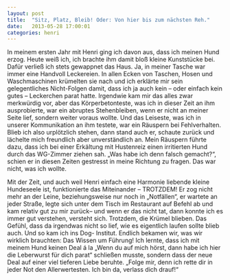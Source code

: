 ```yaml
---
layout: post
title:  "Sitz, Platz, Bleib! Oder: Von hier bis zum nächsten Reh."
date:   2013-05-28 17:00:01
categories: henri
---
```


In meinem ersten Jahr mit Henri ging ich davon aus, dass ich meinen Hund erzog.
Heute weiß ich, ich brachte ihm damit bloß kleine Kunststücke bei. Dafür verließ
ich stets gewappnet das Haus. Ja, in meiner Tasche war immer eine Handvoll
Leckereien. In allen Ecken von Taschen, Hosen und Waschmaschinen krümelten sie
nach und ich erklärte mir sein gelegentliches Nicht-Folgen damit, dass ich ja
auch kein – oder einfach kein gutes – Leckerchen parat hatte.  Irgendwie kam mir
das alles zwar merkwürdig vor, aber das Körperbetonteste, was ich in dieser Zeit
an ihm ausprobierte, war ein abruptes Stehenbleiben, wenn er nicht an meiner
Seite lief, sondern weiter voraus wollte. Und das Leiseste, was ich in unserer
Kommunikation an ihm testete, war ein Räuspern bei Fehlverhalten.  Blieb ich
also urplötzlich stehen, dann stand auch er, schaute zurück und lächelte mich
freundlich aber unverständlich an. Mein Räuspern führte dazu, dass ich bei einer
Erkältung mit Hustenreiz einen irritierten Hund durch das WG-Zimmer ziehen sah.
„Was habe ich denn falsch gemacht?“, schien er in diesen Zeiten gestresst in
meine Richtung zu fragen. Das war nicht, was ich wollte.

Mit der Zeit, und auch weil Henri einfach eine Harmonie liebende kleine
Hundeseele ist, funktionierte das Miteinander – TROTZDEM! Er zog nicht mehr an
der Leine, beziehungsweise nur noch in „Notfällen“, er wartete an jeder Straße,
legte sich unter dem Tisch im Restaurant auf Befehl ab und kam relativ gut zu
mir zurück– und wenn er das nicht tat, dann konnte ich es immer gut verstehen,
versteht sich. Trotzdem, die Krümel blieben. Das Gefühl, dass da irgendwas nicht
so lief, wie es eigentlich laufen sollte blieb auch. Und so kam ich ins Dog-
Institut. Endlich bekamen wir, was wir wirklich brauchten: Das Wissen um
Führung! Ich lernte, dass ich mit meinem Hund keinen Deal á la „Wenn du auf mich
hörst, dann habe ich hier die Leberwurst für dich parat“ schließen musste,
sondern dass der neue Deal auf einer viel tieferen Liebe beruhte. „Folge mir,
denn ich rette dir in jeder Not den Allerwertesten. Ich bin da, verlass dich
drauf!“
